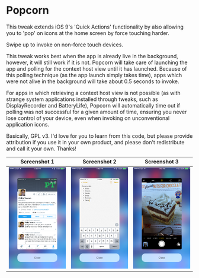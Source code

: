 Popcorn
===============

This tweak extends iOS 9's 'Quick Actions' functionality by also allowing you to 'pop' on icons at the home screen by force touching harder.

Swipe up to invoke on non-force touch devices.

This tweak works best when the app is already live in the background, however, it will still work if it is not. Popcorn will take care of launching the app and polling for the context host view until it has launched.
Because of this polling technique (as the app launch simply takes time), apps which were not alive in the background will take about 0.5 seconds to invoke.

For apps in which retrieving a context host view is not possible (as with strange system applications installed through tweaks, such as DisplayRecorder and BatteryLife), Popcorn will automatically time out if polling was not successful for a given amount of time, ensuring you never lose control of your device, even when invoking on unconventional application icons.

Basically, GPL v3. I'd love for you to learn from this code, but please provide attribution if you use it in your own product, and please don't redistribute and call it your own. 
Thanks!

Screenshot 1 | Screenshot 2 | Screenshot 3
:-------------------------:|:-------------------------:|:---------------------------:
![Preview](/screen1.PNG)  | ![Preview](/screen2.PNG) |  ![Preview](/screen3.PNG)
